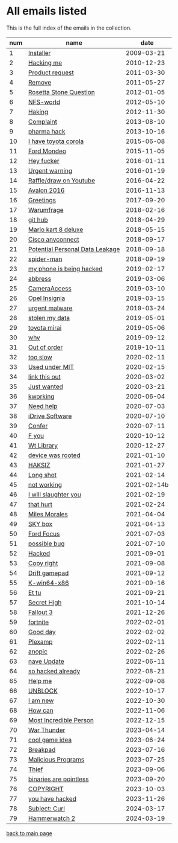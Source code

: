# All emails listed

This is the full index of the emails in the collection.

|num|name|date|
|---|----|----|
|1|[Installer](2009/2009-03-21.md)|2009-03-21|
|2|[Hacking me](2010/2010-12-23.md)|2010-12-23|
|3|[Product request](2011/2011-03-30.md)|2011-03-30|
|4|[Remove](2011/2011-05-27.md)|2011-05-27|
|5|[Rosetta Stone Question](2012/2012-01-05.md)|2012-01-05|
|6|[NFS-world](2012/2012-05-10.md)|2012-05-10|
|7|[Haking](2012/2012-11-30.md)|2012-11-30|
|8|[Complaint](2013/2013-08-10.md)|2013-08-10|
|9|[pharma hack](2013/2013-10-16.md)|2013-10-16|
|10|[I have toyota corola ](2015/2015-06-08.md)|2015-06-08|
|11|[Ford Mondeo](2015/2015-11-05.md)|2015-11-05|
|12|[Hey fucker](2016/2016-01-11.md)|2016-01-11|
|13|[Urgent warning](2016/2016-01-19.md)|2016-01-19|
|14|[Raffle/draw on Youtube](2016/2016-04-22.md)|2016-04-22|
|15|[Avalon 2016](2016/2016-11-13.md)|2016-11-13|
|16|[Greetings](2017/2017-09-20.md)|2017-09-20|
|17|[Warumfrage](2018/2018-02-16.md)|2018-02-16|
|18|[git hub](2018/2018-04-29.md)|2018-04-29|
|19|[Mario kart 8 deluxe](2018/2018-05-15.md)|2018-05-15|
|20|[Cisco anyconnect](2018/2018-09-17.md)|2018-09-17|
|21|[Potential Personal Data Leakage](2018/2018-09-18.md)|2018-09-18|
|22|[spider-man](2018/2018-09-19.md)|2018-09-19|
|23|[my phone is being hacked](2019/2019-02-17.md)|2019-02-17|
|24|[abbress](2019/2019-03-06.md)|2019-03-06|
|25|[CameraAccess](2019/2019-03-10.md)|2019-03-10|
|26|[Opel Insignia](2019/2019-03-15.md)|2019-03-15|
|27|[urgent malware](2019/2019-03-24.md)|2019-03-24|
|28|[stolen my data](2019/2019-05-01.md)|2019-05-01|
|29|[toyota mirai](2019/2019-05-06.md)|2019-05-06|
|30|[why](2019/2019-09-12.md)|2019-09-12|
|31|[Out of order](2019/2019-10-11.md)|2019-10-11|
|32|[too slow](2020/2020-02-11.md)|2020-02-11|
|33|[Used under MIT](2020/2020-02-15.md)|2020-02-15|
|34|[link this out](2020/2020-03-02.md)|2020-03-02|
|35|[Just wanted](2020/2020-03-21.md)|2020-03-21|
|36|[kworking](2020/2020-06-04.md)|2020-06-04|
|37|[Need help](2020/2020-07-03.md)|2020-07-03|
|38|[iDrive Software](2020/2020-07-10.md)|2020-07-10|
|39|[Confer](2020/2020-07-11.md)|2020-07-11|
|40|[F you](2020/2020-10-12.md)|2020-10-12|
|41|[Wt Library](2020/2020-12-27.md)|2020-12-27|
|42|[device was rooted](2021/2021-01-10.md)|2021-01-10|
|43|[HAKSIZ](2021/2021-01-27.md)|2021-01-27|
|44|[Long shot](2021/2021-02-14.md)|2021-02-14|
|45|[not working](2021/2021-02-14b.md)|2021-02-14b|
|46|[I will slaughter you](2021/2021-02-19.md)|2021-02-19|
|47|[that hurt](2021/2021-02-24.md)|2021-02-24|
|48|[Miles Morales](2021/2021-04-04.md)|2021-04-04|
|49|[SKY box](2021/2021-04-13.md)|2021-04-13|
|50|[Ford Focus](2021/2021-07-03.md)|2021-07-03|
|51|[possible bug](2021/2021-07-10.md)|2021-07-10|
|52|[Hacked](2021/2021-09-01.md)|2021-09-01|
|53|[Copy right](2021/2021-09-08.md)|2021-09-08|
|54|[Drift gamepad](2021/2021-09-12.md)|2021-09-12|
|55|[K-win64-x86](2021/2021-09-16.md)|2021-09-16|
|56|[Et tu](2021/2021-09-21.md)|2021-09-21|
|57|[Secret High](2021/2021-10-14.md)|2021-10-14|
|58|[Fallout 3](2021/2021-12-26.md)|2021-12-26|
|59|[fortnite](2022/2022-02-01.md)|2022-02-01|
|60|[Good day](2022/2022-02-02.md)|2022-02-02|
|61|[Plexamp](2022/2022-02-11.md)|2022-02-11|
|62|[anopic](2022/2022-02-26.md)|2022-02-26|
|63|[nave Update](2022/2022-06-11.md)|2022-06-11|
|64|[so hacked already](2022/2022-08-21.md)|2022-08-21|
|65|[Help me](2022/2022-09-08.md)|2022-09-08|
|66|[UNBLOCK](2022/2022-10-17.md)|2022-10-17|
|67|[I am new](2022/2022-10-30.md)|2022-10-30|
|68|[How can](2022/2022-11-06.md)|2022-11-06|
|69|[Most Incredible Person](2022/2022-12-15.md)|2022-12-15|
|70|[War Thunder](2023/2023-04-14.md)|2023-04-14|
|71|[cool game idea](2023/2023-06-24.md)|2023-06-24|
|72|[Breakpad](2023/2023-07-16.md)|2023-07-16|
|73|[Malicious Programs](2023/2023-07-25.md)|2023-07-25|
|74|[Thief](2023/2023-09-06.md)|2023-09-06|
|75|[binaries are pointless](2023/2023-09-20.md)|2023-09-20|
|76|[COPYRIGHT](2023/2023-10-03.md)|2023-10-03|
|77|[you have hacked](2023/2023-11-26.md)|2023-11-26|
|78|[Subject: Curl](2024/2024-03-17.md)|2024-03-17|
|79|[Hammerwatch 2](2024/2024-03-19.md)|2024-03-19|

[back to main page](../)
